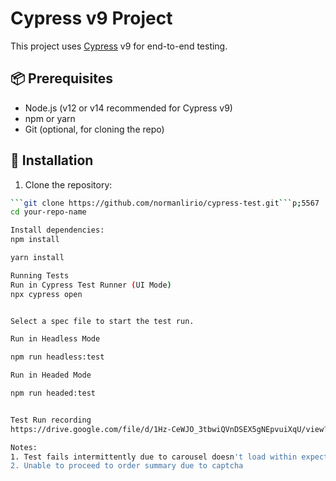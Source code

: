 # Cypress v9 Project

This project uses [Cypress](https://docs.cypress.io/) v9 for end-to-end testing.

## 📦 Prerequisites

- Node.js (v12 or v14 recommended for Cypress v9)
- npm or yarn
- Git (optional, for cloning the repo)

## 🚀 Installation

1. Clone the repository:

```bash
```git clone https://github.com/normanlirio/cypress-test.git```p;5567
cd your-repo-name

Install dependencies:
npm install

yarn install

Running Tests
Run in Cypress Test Runner (UI Mode)
npx cypress open


Select a spec file to start the test run.

Run in Headless Mode

npm run headless:test

Run in Headed Mode

npm run headed:test


Test Run recording
https://drive.google.com/file/d/1Hz-CeWJO_3tbwiQVnDSEX5gNEpvuiXqU/view?usp=sharing

Notes:
1. Test fails intermittently due to carousel doesn't load within expected time
2. Unable to proceed to order summary due to captcha